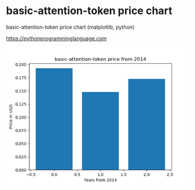 # basic-attention-token price chart 

basic-attention-token price chart (matplotlib, python)

https://pythonprogramminglanguage.com

<img src='chart.png'>
